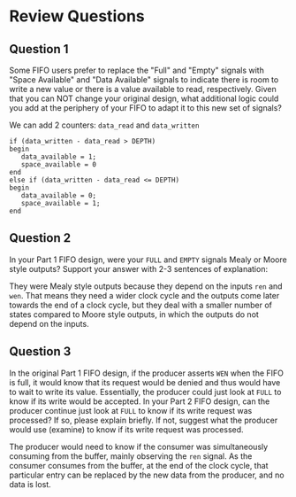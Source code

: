 # Review Questions

## Question 1

Some FIFO users prefer to replace the "Full" and "Empty" signals with "Space Available"
and "Data Available" signals to indicate there is room to write a new value or there is a
value available to read, respectively. Given that you can NOT change your original design,
what additional logic could you add at the periphery of your FIFO to adapt it to this new
set of signals?

We can add 2 counters: `data_read` and `data_written`

```
if (data_written - data_read > DEPTH)
begin
   data_available = 1;
   space_available = 0
end
else if (data_written - data_read <= DEPTH)
begin
   data_available = 0;
   space_available = 1;
end
```

## Question 2

In your Part 1 FIFO design, were your `FULL` and `EMPTY` signals Mealy or Moore style outputs?
Support your answer with 2-3 sentences of explanation:

They were Mealy style outputs because they depend on the inputs `ren` and `wen`. That means they
need a wider clock cycle and the outputs come later towards the end of a clock cycle, but they
deal with a smaller number of states compared to Moore style outputs, in which the outputs do not
depend on the inputs.

## Question 3

In the original Part 1 FIFO design, if the producer asserts `WEN` when the FIFO is full, it would
know that its request would be denied and thus would have to wait to write its value. Essentially, the producer could just look at `FULL` to know if its write would be accepted. In your Part 2 FIFO design, can the producer continue just look at `FULL` to know if its write request was processed? If so, please explain briefly. If not, suggest what the producer would use (examine) to know if its write request was processed.

The producer would need to know if the consumer was simultaneously consuming from the buffer, mainly observing the `ren` signal. As the consumer consumes from the buffer, at the end of the clock cycle, that particular entry can be replaced by the new data from the producer, and no data is lost.
